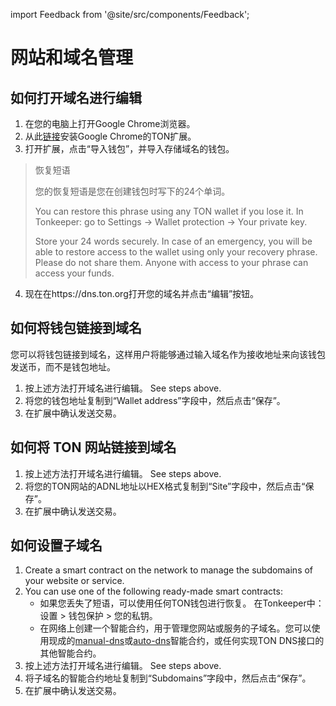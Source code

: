 import Feedback from '@site/src/components/Feedback';

# 网站和域名管理

## 如何打开域名进行编辑

1. 在您的电脑上打开Google Chrome浏览器。
2. 从此[链接](https://chrome.google.com/webstore/detail/ton-wallet/nphplpgoakhhjchkkhmiggakijnkhfnd)安装Google Chrome的TON扩展。
3. 打开扩展，点击“导入钱包”，并导入存储域名的钱包。

> 恢复短语
>
> 您的恢复短语是您在创建钱包时写下的24个单词。
>
> You can restore this phrase using any TON wallet if you lose it.
> In Tonkeeper: go to Settings → Wallet protection → Your private key.
>
> Store your 24 words securely. In case of an emergency, you will be able to restore access to the wallet using only your recovery phrase.
> Please do not share them. Anyone with access to your phrase can access your funds.

4. 现在在https://dns.ton.org打开您的域名并点击“编辑”按钮。

## 如何将钱包链接到域名

您可以将钱包链接到域名，这样用户将能够通过输入域名作为接收地址来向该钱包发送币，而不是钱包地址。

1. 按上述方法打开域名进行编辑。 See steps above.
2. 将您的钱包地址复制到“Wallet address”字段中，然后点击“保存”。
3. 在扩展中确认发送交易。

## 如何将 TON 网站链接到域名

1. 按上述方法打开域名进行编辑。 See steps above.
2. 将您的TON网站的ADNL地址以HEX格式复制到“Site”字段中，然后点击“保存”。
3. 在扩展中确认发送交易。

## 如何设置子域名

1. Create a smart contract on the network to manage the subdomains of your website or service.
2. You can use one of the following ready-made smart contracts:
   - 如果您丢失了短语，可以使用任何TON钱包进行恢复。
      在Tonkeeper中：设置 > 钱包保护 > 您的私钥。
   - 在网络上创建一个智能合约，用于管理您网站或服务的子域名。您可以使用现成的[manual-dns](https://github.com/ton-blockchain/ton/blob/master/crypto/smartcont/dns-manual-code.fc)或[auto-dns](https://github.com/ton-blockchain/ton/blob/master/crypto/smartcont/dns-auto-code.fc)智能合约，或任何实现TON DNS接口的其他智能合约。
3. 按上述方法打开域名进行编辑。 See steps above.
4. 将子域名的智能合约地址复制到“Subdomains”字段中，然后点击“保存”。
5. 在扩展中确认发送交易。

<Feedback />

